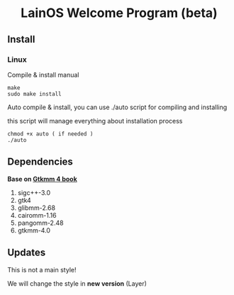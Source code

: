 <h1 align="center">LainOS Welcome Program (beta)</h1>
 

## Install

### Linux

Compile & install manual 

```text
make
sudo make install
```

Auto compile & install, you can use ./auto script for compiling and installing

this script will manage everything about installation process

```text
chmod +x auto ( if needed )
./auto
```

## Dependencies

**Base on <a href="https://developer-old.gnome.org/gtkmm-tutorial/stable/sec-installation-dependencies.html.en">Gtkmm 4 book</a>**

1. sigc++-3.0
2. gtk4
3. glibmm-2.68
4. cairomm-1.16
5. pangomm-2.48
6. gtkmm-4.0


## Updates

This is not a main style!

We will change the style in **new version** (Layer)
